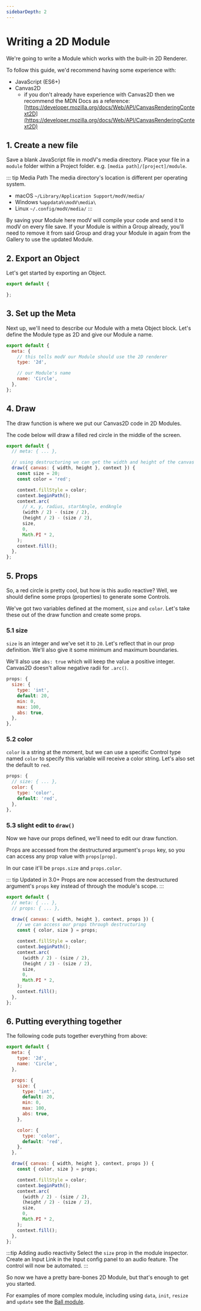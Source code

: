 ```yaml
---
sidebarDepth: 2
---
```


# Writing a 2D Module

We're going to write a Module which works with the built-in 2D Renderer.

To follow this guide, we'd recommend having some experience with:
* JavaScript (ES6+)
* Canvas2D
  * if you don't already have experience with Canvas2D then we recommend the MDN Docs as a reference: [https://developer.mozilla.org/docs/Web/API/CanvasRenderingContext2D](https://developer.mozilla.org/docs/Web/API/CanvasRenderingContext2D)

## 1. Create a new file

Save a blank JavaScript file in modV's media directory. Place your file in a `module` folder within a Project folder. e.g. `[media path]/[project]/module`.

::: tip Media Path
The media directory's location is different per operating system.

* macOS `~/Library/Application Support/modV/media/`
* Windows `%appdata%\modV\media\`
* Linux `~/.config/modV/media/`
:::

By saving your Module here modV will compile your code and send it to modV on every file save. If your Module is within a Group already, you'll need to remove it from said Group and drag your Module in again from the Gallery to use the updated Module.

## 2. Export an Object

Let's get started by exporting an Object.

```JavaScript
export default {

};
```

## 3. Set up the Meta

Next up, we'll need to describe our Module with a meta Object block.
Let's define the Module type as 2D and give our Module a name.

```JavaScript
export default {
  meta: {
    // this tells modV our Module should use the 2D renderer
    type: '2d',

    // our Module's name
    name: 'Circle',
  },
};
```

## 4. Draw

The draw function is where we put our Canvas2D code in 2D Modules.

The code below will draw a filled red circle in the middle of the screen.

```JavaScript
export default {
  // meta: { ... },

  // using destructuring we can get the width and height of the canvas
  draw({ canvas: { width, height }, context }) {
    const size = 20;
    const color = 'red';

    context.fillStyle = color;
    context.beginPath();
    context.arc(
      // x, y, radius, startAngle, endAngle
      (width / 2) - (size / 2),
      (height / 2) - (size / 2),
      size,
      0,
      Math.PI * 2,
    );
    context.fill();
  },
};
```

## 5. Props

So, a red circle is pretty cool, but how is this audio reactive?
Well, we should define some props (properties) to generate some Controls.

We've got two variables defined at the moment, `size` and `color`. Let's take these out of the draw function and create some props.

### 5.1 size

`size` is an integer and we've set it to `20`. Let's reflect that in our prop definition. We'll also give it some minimum and maximum boundaries.

We'll also use `abs: true` which will keep the value a positive integer. Canvas2D doesn't allow negative radii for `.arc()`.

```JavaScript
props: {
  size: {
    type: 'int',
    default: 20,
    min: 0,
    max: 100,
    abs: true,
  },
},
```

### 5.2 color

`color` is a string at the moment, but we can use a specific Control type named `color` to specify this variable will receive a color string. Let's also set the default to `red`.

```JavaScript
props: {
  // size: { ... },
  color: {
    type: 'color',
    default: 'red',
  },
},
```

### 5.3 slight edit to `draw()`

Now we have our props defined, we'll need to edit our draw function.

Props are accessed from the destructured argument's `props` key, so you can access any prop value with `props[prop]`.

In our case it'll be `props.size` and `props.color`.

::: tip Updated in 3.0+
Props are now accessed from the destructured argument's `props` key instead of through the module's scope.
:::

```JavaScript
export default {
  // meta: { ... },
  // props: { ... },

  draw({ canvas: { width, height }, context, props }) {
    // we can access our props through destructuring
    const { color, size } = props;

    context.fillStyle = color;
    context.beginPath();
    context.arc(
      (width / 2) - (size / 2),
      (height / 2) - (size / 2),
      size,
      0,
      Math.PI * 2,
    );
    context.fill();
  },
};
```

## 6. Putting everything together

The following code puts together everything from above:

```JavaScript
export default {
  meta: {
    type: '2d',
    name: 'Circle',
  },

  props: {
    size: {
      type: 'int',
      default: 20,
      min: 0,
      max: 100,
      abs: true,
    },

    color: {
      type: 'color',
      default: 'red',
    },
  },

  draw({ canvas: { width, height }, context, props }) {
    const { color, size } = props;

    context.fillStyle = color;
    context.beginPath();
    context.arc(
      (width / 2) - (size / 2),
      (height / 2) - (size / 2),
      size,
      0,
      Math.PI * 2,
    );
    context.fill();
  },
};
```

:::tip Adding audio reactivity
Select the `size` prop in the module inspector. Create an Input Link in the Input config panel to an audio feature.
The control will now be automated.
:::

So now we have a pretty bare-bones 2D Module, but that's enough to get you started.

For examples of more complex module, including using `data`, `init`, `resize` and `update` see the [Ball module](https://github.com/vcync/modV/blob/main/src/application/sample-modules/Ball.js).
